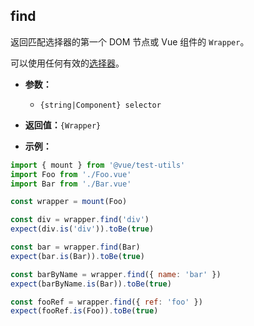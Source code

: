 ## find

返回匹配选择器的第一个 DOM 节点或 Vue 组件的 `Wrapper`。

可以使用任何有效的[选择器](../selectors.md)。

- **参数：**

  - `{string|Component} selector`

- **返回值：**`{Wrapper}`

- **示例：**

```js
import { mount } from '@vue/test-utils'
import Foo from './Foo.vue'
import Bar from './Bar.vue'

const wrapper = mount(Foo)

const div = wrapper.find('div')
expect(div.is('div')).toBe(true)

const bar = wrapper.find(Bar)
expect(bar.is(Bar)).toBe(true)

const barByName = wrapper.find({ name: 'bar' })
expect(barByName.is(Bar)).toBe(true)

const fooRef = wrapper.find({ ref: 'foo' })
expect(fooRef.is(Foo)).toBe(true)
```
